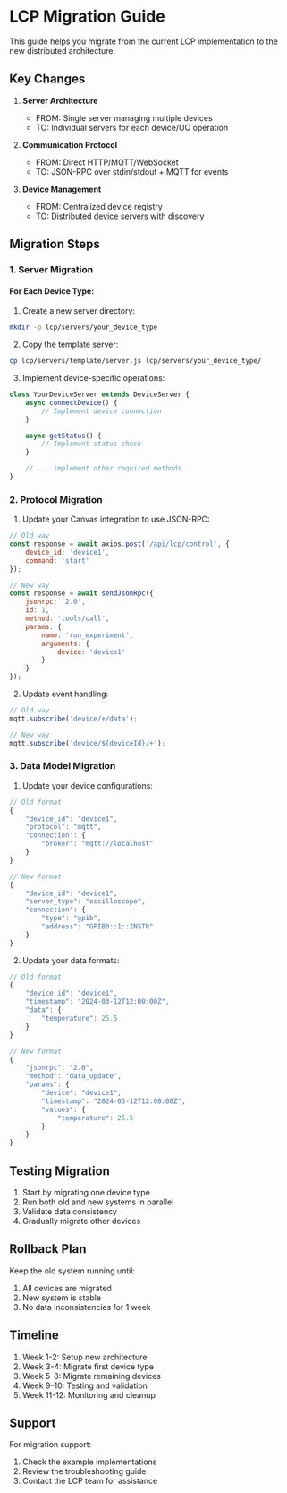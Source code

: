 # LCP Migration Guide

This guide helps you migrate from the current LCP implementation to the new distributed architecture.

## Key Changes

1. **Server Architecture**
   - FROM: Single server managing multiple devices
   - TO: Individual servers for each device/UO operation

2. **Communication Protocol**
   - FROM: Direct HTTP/MQTT/WebSocket
   - TO: JSON-RPC over stdin/stdout + MQTT for events

3. **Device Management**
   - FROM: Centralized device registry
   - TO: Distributed device servers with discovery

## Migration Steps

### 1. Server Migration

#### For Each Device Type:

1. Create a new server directory:
```bash
mkdir -p lcp/servers/your_device_type
```

2. Copy the template server:
```bash
cp lcp/servers/template/server.js lcp/servers/your_device_type/
```

3. Implement device-specific operations:
```javascript
class YourDeviceServer extends DeviceServer {
    async connectDevice() {
        // Implement device connection
    }

    async getStatus() {
        // Implement status check
    }

    // ... implement other required methods
}
```

### 2. Protocol Migration

1. Update your Canvas integration to use JSON-RPC:

```javascript
// Old way
const response = await axios.post('/api/lcp/control', {
    device_id: 'device1',
    command: 'start'
});

// New way
const response = await sendJsonRpc({
    jsonrpc: '2.0',
    id: 1,
    method: 'tools/call',
    params: {
        name: 'run_experiment',
        arguments: {
            device: 'device1'
        }
    }
});
```

2. Update event handling:

```javascript
// Old way
mqtt.subscribe('device/+/data');

// New way
mqtt.subscribe('device/${deviceId}/+');
```

### 3. Data Model Migration

1. Update your device configurations:

```javascript
// Old format
{
    "device_id": "device1",
    "protocol": "mqtt",
    "connection": {
        "broker": "mqtt://localhost"
    }
}

// New format
{
    "device_id": "device1",
    "server_type": "oscilloscope",
    "connection": {
        "type": "gpib",
        "address": "GPIB0::1::INSTR"
    }
}
```

2. Update your data formats:

```javascript
// Old format
{
    "device_id": "device1",
    "timestamp": "2024-03-12T12:00:00Z",
    "data": {
        "temperature": 25.5
    }
}

// New format
{
    "jsonrpc": "2.0",
    "method": "data_update",
    "params": {
        "device": "device1",
        "timestamp": "2024-03-12T12:00:00Z",
        "values": {
            "temperature": 25.5
        }
    }
}
```

## Testing Migration

1. Start by migrating one device type
2. Run both old and new systems in parallel
3. Validate data consistency
4. Gradually migrate other devices

## Rollback Plan

Keep the old system running until:
1. All devices are migrated
2. New system is stable
3. No data inconsistencies for 1 week

## Timeline

1. Week 1-2: Setup new architecture
2. Week 3-4: Migrate first device type
3. Week 5-8: Migrate remaining devices
4. Week 9-10: Testing and validation
5. Week 11-12: Monitoring and cleanup

## Support

For migration support:
1. Check the example implementations
2. Review the troubleshooting guide
3. Contact the LCP team for assistance 
